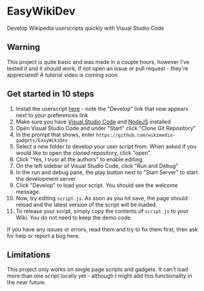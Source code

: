 # EasyWikiDev
Develop Wikipedia userscripts quickly with Visual Studio Code

## Warning
This project is quite basic and was made in a couple hours, however I've tested it and it should work, if not open an issue or pull request - they're appreciated!
A tutorial video is coming soon.

## Get started in 10 steps
1. Install the userscript [here](https://en.wikipedia.org/wiki/User:Ed6767/EasyWikiDev.js) - note the "Develop" link that now appears next to your preferences link
2. Make sure you have [Visual Studio Code](https://code.visualstudio.com/Download) and [NodeJS](https://nodejs.org/en/) installed
3. Open Visual Studio Code and under "Start" click "Clone Git Repository"
4. In the prompt that shows, enter `https://github.com/wikimedia-gadgets/EasyWikiDev`
5. Select a new folder to develop your user script from. When asked if you would like to open the cloned repository, click "open".
6. Click "Yes, I trust all the authors" to enable editing.
7. On the left sidebar of Visual Studio Code, click "Run and Debug"
8. In the run and debug pane, the play button next to "Start Server" to start the development server
9. Click "Develop" to load your script. You should see the welcome message.
10. Now, try editing `script.js`. As soon as you hit save, the page should reload and the latest version of the script will be loaded.
11. To release your script, simply copy the contents of `script.js` to your Wiki. You do not need to keep the demo code.

If you have any issues or errors, read them and try to fix them first, then ask for help or report a bug here.

## Limitations
This project only works on single page scripts and gadgets. It can't load more than one script locally yet - although I might add this functionality in the near future.
